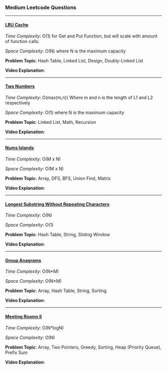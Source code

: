 ### Medium Leetcode Questions

---

#### [LRU Cache](https://github.com/PlanckConst/DS-A/blob/master/Problems/Medium/LRUCache.cs)

*Time Complexity*: O(1) for Get and Put Function, but will scale with amount of function calls.

*Space Complexity*: O(N) where N is the maximum capacity

**Problem Topic**: Hash Table, Linked List, Design, Doubly-Linked List

**Video Explanation**: 

---

#### [Two Numbers](https://github.com/PlanckConst/DS-A/blob/master/Problems/Medium/TwoNumbers.cs)

*Time Complexity*: O(max(m,n)) Where m and n is the length of L1 and L2 respectively

*Space Complexity*: O(1) where N is the maximum capacity

**Problem Topic**: Linked List, Math, Recursion

**Video Explanation**: 

---

#### [Nums Islands](https://github.com/PlanckConst/DS-A/blob/master/Problems/Medium/NumsIslands.cs)

*Time Complexity*: O(M x N)

*Space Complexity*: O(M x N)

**Problem Topic**: Array, DFS, BFS, Union Find, Matrix

**Video Explanation**: 

---

#### [Longest Substring Without Repeating Characters](https://github.com/PlanckConst/DS-A/blob/master/Problems/Medium/LongestSubstringRepeatingCharacters.cs)

*Time Complexity*: O(N)

*Space Complexity*: O(1)

**Problem Topic**: Hash Table, String, Sliding Window

**Video Explanation**: 

---

#### [Group Anagrams](https://github.com/PlanckConst/DS-A/blob/master/Problems/Medium/GroupAnagrams.cs)

*Time Complexity*: O(N*M)

*Space Complexity*: O(N*M)

**Problem Topic**: Array, Hash Table, String, Sorting

**Video Explanation**: 

---

#### [Meeting Rooms II](https://github.com/PlanckConst/DS-A/blob/master/Problems/Medium/MeetingRoomII.cs)

*Time Complexity*: O(N*logN)

*Space Complexity*: O(N)

**Problem Topic**: Array, Two Pointers, Greedy, Sorting, Heap (Priority Queue), Prefix Sum

**Video Explanation**: 